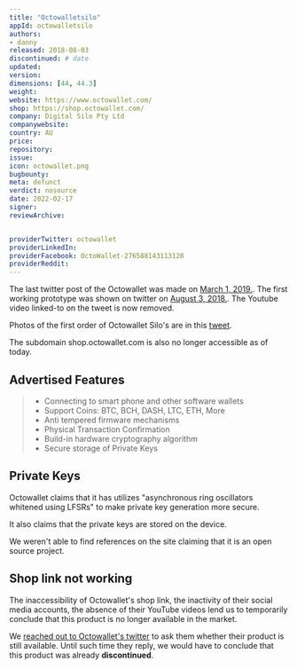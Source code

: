 ```yaml
---
title: "Octowalletsilo"
appId: octowalletsilo
authors:
- danny
released: 2018-08-03
discontinued: # date
updated: 
version:
dimensions: [44, 44.3]
weight: 
website: https://www.octowallet.com/
shop: https://shop.octowallet.com/
company: Digital Silo Pty Ltd
companywebsite: 
country: AU
price: 
repository:
issue:
icon: octowallet.png
bugbounty:
meta: defunct
verdict: nosource
date: 2022-02-17
signer:
reviewArchive:


providerTwitter: octowallet
providerLinkedIn: 
providerFacebook: OctoWallet-276588143113128
providerReddit: 
---
```


The last twitter post of the Octowallet was made on [March 1, 2019.](https://twitter.com/OctoWallet/status/1079365807707086848). The first working prototype was shown on twitter on [August 3, 2018.](https://twitter.com/OctoWallet/status/1025206431505502208). The Youtube video linked-to on the tweet is now removed. 

Photos of the first order of Octowallet Silo's are in this [tweet](https://twitter.com/OctoWallet/status/1096284595962564608/photo/2).

The subdomain shop.octowallet.com is also no longer accessible as of today.

## Advertised Features

> - Connecting to smart phone and other software wallets
> - Support Coins: BTC, BCH, DASH, LTC, ETH, More
> - Anti tempered firmware mechanisms
> - Physical Transaction Confirmation
> - Build-in hardware cryptography algorithm
> - Secure storage of Private Keys

## Private Keys

Octowallet claims that it has utilizes "asynchronous ring oscillators whitened using LFSRs" to make private key generation more secure.

It also claims that the private keys are stored on the device.

We weren't able to find references on the site claiming that it is an open source project.

## Shop link not working

The inaccessibility of Octowallet's shop link, the inactivity of their social media accounts, the absence of their YouTube videos lend us to temporarily conclude that this product is no longer available in the market.  

We [reached out to Octowallet's twitter](https://twitter.com/BitcoinWalletz/status/1485533095663398913) to ask them whether their product is still available. Until such time they reply, we would have to conclude that this product was already **discontinued**.